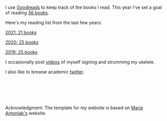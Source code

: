 I use [Goodreads](https://www.goodreads.com/user/show/36976329-aakriti-kumar) to keep track of the books I read.
This year I've set a goal of reading [36 books](https://www.goodreads.com/user_challenges/31518884).

Here's my reading list from the last few years: 

[2021: 21 books](https://www.goodreads.com/user_challenges/2594617)

[2020: 25 books](https://www.goodreads.com/user_challenges/19526861)

[2019: 25 books](https://www.goodreads.com/user_challenges/18225877)
<br>

I occasionally post [videos](https://www.instagram.com/aakritikumarmusic/?hl=en) of myself signing and strumming my ukelele. 
<br>

I also like to browse academic [twitter](https://twitter.com/aakriti1kumar).

<br>
<br>
<br>
<br>

Acknowledgment:
The template for my website is based on [Maria Antoniak's](https://maria-antoniak.github.io/) website.
